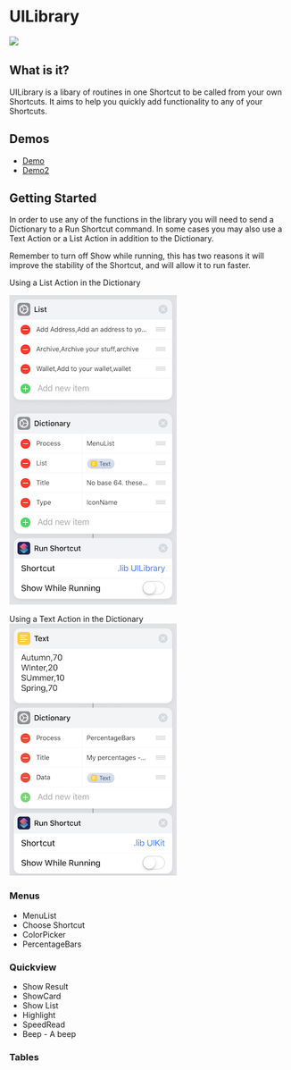 # UILibrary

![](/imgs/Icon.PNG)


## What is it?
UILibrary is a libary of routines in one Shortcut to be called from your own Shortcuts. It aims to help you quickly add functionality to any of your Shortcuts.

## Demos
- [Demo](https://www.icloud.com/shortcuts/4070691907eb47aba8fd034f2b8c671a) 
- [Demo2](https://www.icloud.com/shortcuts/043fe8e172fb4d66b665aa9152b43181)

## Getting Started
In order to use any of the functions in the library you will need to send a Dictionary to a Run Shortcut command. In some cases you may also use a Text Action or a List Action in addition to the Dictionary.

Remember to turn off Show while running, this has two reasons it will improve the stability of the Shortcut, and will allow it to run faster.

Using a List Action in the Dictionary

![](imgs/IndexExampleOne.png)

Using a Text Action in the Dictionary
![](imgs/IndexExample2.png)

### Menus
- MenuList
- Choose Shortcut
- ColorPicker
- PercentageBars

### Quickview
- Show Result
- ShowCard
- Show List
- Highlight
- SpeedRead
- Beep - A beep

### Tables


